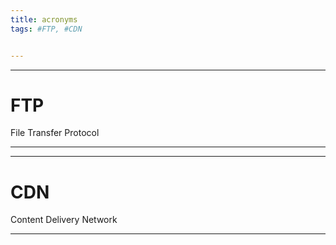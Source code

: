 ```yaml
---
title: acronyms
tags: #FTP, #CDN


---
```


---
# FTP
File Transfer Protocol

---

---
# CDN
Content Delivery Network

---